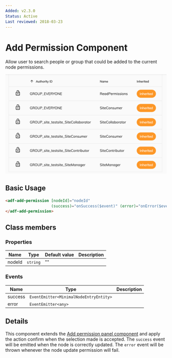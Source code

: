 ```yaml
---
Added: v2.3.0
Status: Active
Last reviewed: 2018-03-23
---
```


# Add Permission Component

Allow user to search people or group that could be added to the current node permissions.

![Permission List](../docassets/images/adf-permission-list.png)

## Basic Usage

```html
<adf-add-permission [nodeId]="nodeId"
                    (success)="onSuccess($event)" (error)="onError($event)">
</adf-add-permission>
```

## Class members

### Properties

| Name | Type | Default value | Description |
| -- | -- | -- | -- |
| nodeId | `string` | "" |  |

### Events

| Name | Type | Description |
| -- | -- | -- |
| success | `EventEmitter<MinimalNodeEntryEntity>` |  |
| error | `EventEmitter<any>` |  |

## Details

This component extends the [Add permission panel component](../add-permission-panel.component.md) 
and apply the action confirm when the selection made is accepted.
The `success` event will be emitted when the node is correctly updated.
The `error` event will be thrown whenever the node update permission will fail.
